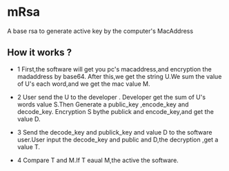 # mRsa
A base rsa to generate active key by the computer's MacAddress

## How it works ?

-  1   First,the software will get you pc's macaddress,and encryption the
madaddress by base64. After this,we get the string U.We sum the value of 
U's each word,and we get the mac value M.

-  2   User send the U to the developer . Developer get the sum of U's words
value S.Then Generate a public_key ,encode_key and decode_key. Encryption 
S bythe publick and encode_key,and get the value D.

-  3  Send the decode_key and publick_key and value D to the software user.User input the 
decode_key and public and D,the decryption ,get a value T.

-  4   Compare  T and M.If T eaual M,the active the software.
